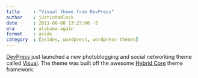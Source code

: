 ```yaml
---
title     : "Visual theme from DevPress"
author    : justintadlock
date      : 2011-06-08 13:27:00 -5
era       : alabama-again
format    : aside
category  : [asides, wordpress, wordpress-themes]
---
```


<a href="http://devpress.com" title="DevPress: WordPress Themes, Plugins, &amp; Tutorials">DevPress</a> just launched a new photoblogging and social networking theme called <a href="http://devpress.com/blog/visual-theme-for-photoblogging-and-social-networking/" title="Visual theme for photoblogging and social networking">Visual</a>.  The theme was built off the awesome <a href="http://themehybrid.com/hybrid-core" title="Hybrid Core WordPress theme framework">Hybrid Core</a> theme framework.
